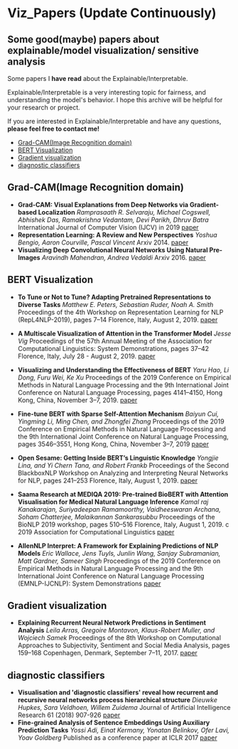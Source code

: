# Viz_Papers (Update Continuously)

## Some good(maybe) papers about explainable/model visualization/ sensitive analysis

Some papers I **have read** about the Explainable/Interpretable.

Explainable/Interpretable is a very interesting topic for fairness, and understanding the model's behavior.
I hope this archive will be helpful for your research or project.

If you are interested in Explainable/Interpretable and have any questions, **please feel free to contact me!**

* [Grad-CAM(Image Recognition domain)](#Grad-CAM)
* [BERT Visualization](#BERT-Viz)
* [Gradient visualization](#Grad-viz)
* [diagnostic classifiers](#diag-classifiers)

<h2 id="Grad-CAM">Grad-CAM(Image Recognition domain)</h2>

* **Grad-CAM: Visual Explanations from Deep Networks via Gradient-based Localization**
*Ramprasaath R. Selvaraju, Michael Cogswell, Abhishek Das, Ramakrishna Vedantam, Devi Parikh, Dhruv Batra*
International Journal of Computer Vision (IJCV) in 2019
[paper](https://arxiv.org/abs/1610.02391)
* **Representation Learning: A Review and New Perspectives**
*Yoshua Bengio, Aaron Courville, Pascal Vincent*
Arxiv 2014.
[paper](https://arxiv.org/abs/1206.5538)
* **Visualizing Deep Convolutional Neural Networks Using Natural Pre-Images**
*Aravindh Mahendran, Andrea Vedaldi*
Arxiv 2016.
[paper](https://arxiv.org/abs/1512.02017)

<h2 id="BERT-Viz">BERT Visualization</h2>

* **To Tune or Not to Tune? Adapting Pretrained Representations to Diverse Tasks**
*Matthew E. Peters, Sebastian Ruder, Noah A. Smith*
Proceedings of the 4th Workshop on Representation Learning for NLP (RepL4NLP-2019), pages 7–14 Florence, Italy, August 2, 2019.
[paper](https://www.aclweb.org/anthology/W19-4302/)
* **A Multiscale Visualization of Attention in the Transformer Model**
*Jesse Vig*
Proceedings of the 57th Annual Meeting of the Association for Computational Linguistics: System Demonstrations, pages 37–42 Florence, Italy, July 28 - August 2, 2019.
[paper](https://www.aclweb.org/anthology/P19-3007/)
* **Visualizing and Understanding the Effectiveness of BERT**
*Yaru Hao, Li Dong, Furu Wei, Ke Xu*
Proceedings of the 2019 Conference on Empirical Methods in Natural Language Processing and the 9th International Joint Conference on Natural Language Processing, pages 4141–4150, Hong Kong, China, November 3–7, 2019.
[paper](https://www.aclweb.org/anthology/D19-1424/)
* **Fine-tune BERT with Sparse Self-Attention Mechanism**
*Baiyun Cui, Yingming Li, Ming Chen, and Zhongfei Zhang*
Proceedings of the 2019 Conference on Empirical Methods in Natural Language Processing
and the 9th International Joint Conference on Natural Language Processing, pages 3546–3551,
Hong Kong, China, November 3–7, 2019
[paper](https://www.aclweb.org/anthology/D19-1361/)

* **Open Sesame: Getting Inside BERT’s Linguistic Knowledge**
*Yongjie Lina, and Yi Chern Tana, and Robert Frankb*
Proceedings of the Second BlackboxNLP Workshop on Analyzing and Interpreting Neural Networks for NLP, pages 241–253
Florence, Italy, August 1, 2019.
[paper](https://www.aclweb.org/anthology/W19-4825/)

* **Saama Research at MEDIQA 2019: Pre-trained BioBERT with Attention Visualisation for Medical Natural Language Inference**
*Kamal raj Kanakarajan, Suriyadeepan Ramamoorthy, Vaidheeswaran Archana, Soham Chatterjee, Malaikannan Sankarasubbu*
Proceedings of the BioNLP 2019 workshop, pages 510–516 Florence, Italy, August 1, 2019. c 2019 Association for Computational Linguistics
[paper](https://www.aclweb.org/anthology/W19-5055/)

* **AllenNLP Interpret: A Framework for Explaining Predictions of NLP Models**
*Eric Wallace, Jens Tuyls, Junlin Wang, Sanjay Subramanian, Matt Gardner, Sameer Singh*
Proceedings of the 2019 Conference on Empirical Methods in Natural Language Processing and the 9th International Joint Conference on Natural Language Processing (EMNLP-IJCNLP): System Demonstrations
[paper](https://www.aclweb.org/anthology/D19-3002/)

<h2 id="Grad-viz">Gradient visualization</h2>

* **Explaining Recurrent Neural Network Predictions in Sentiment Analysis**
*Leila Arras, Gregoire Montavon, Klaus-Robert Muller, and Wojciech Samek*
Proceedings of the 8th Workshop on Computational Approaches to Subjectivity, Sentiment and Social Media Analysis, pages 159–168 Copenhagen, Denmark, September 7–11, 2017.
[paper](https://www.aclweb.org/anthology/W17-5221/)

<h2 id="diag-classifiers">diagnostic classifiers</h2>

* **Visualisation and 'diagnostic classifiers' reveal how recurrent and recursive neural networks process hierarchical structure**
*Dieuwke Hupkes, Sara Veldhoen, Willem Zuidema*
Journal of Artificial Intelligence Research 61 (2018) 907-926
[paper](https://arxiv.org/abs/1711.10203)
* **Fine-grained Analysis of Sentence Embeddings Using Auxiliary Prediction Tasks**
*Yossi Adi, Einat Kermany, Yonatan Belinkov, Ofer Lavi, Yoav Goldberg*
Published as a conference paper at ICLR 2017
[paper](https://arxiv.org/abs/1608.04207v3)
